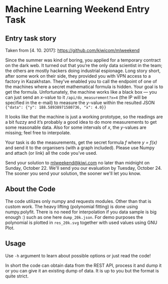 # Machine Learning Weekend Entry Task

## Entry task story
Taken from [4. 10. 2017]: https://github.com/kiwicom/mlweekend

Since the summer was kind of boring, you applied for a temporary contract on the dark web. It turned out that you’re the only data scientist in the team; the others are mostly hackers doing industrial espionage. Long story short, after some work on their side, they provided you with VPN access to a factory in Kazakhstan. They’ve enabled you to call the endpoint of one of the machines where a secret mathematical formula is hidden. Your goal is to get the formula. Unfortunately, the machine works like a black box — you can just send an _x_-value to it `/api/do_measurement?x=4` (the IP will be specified in the e-mail) to measure the _y_-value within the resulted JSON `{"data": {"y": 188.58938971580736, "x": 4.0}}`

It looks like that the machine is just a working prototype, so the readings are a bit fuzzy and it’s probably a good idea to do more measurements to get some reasonable data. Also for some intervals of _x_, the _y_-values are missing; feel free to interpolate.

Your task is do the measurements, get the secret formula _f_ where _y = f(x)_ and send it to the organisers (with a graph included). Please use Numpy and attach (or link) all the code you’ve used.

Send your solution to <a href="mailto:mlweekend@kiwi.com">mlweekend@kiwi.com</a> no later than midnight on Sunday, October 22. We'll send you our evaluation by Tuesday, October 24. The sooner you send your solution, the sooner we'll let you know.

## About the Code
The code utilizes only numpy and requests modules. Other than that is custom work. The heavy lifting (polynomial fitting) is done using numpy.polyfit. There is no need for interpolation if you data sample is big enough :) such as one here `dump_20k.json`. For demo purposes the polynomial is plotted in `res_20k.svg` together with used values using GNU Plot.

## Usage
Use `-h` argument to learn about possible options or just read the code!

In short the code can obtain data from the REST API, process it and dump it or you can give it an existing dump of data. It is up to you but the format is quite strict.
